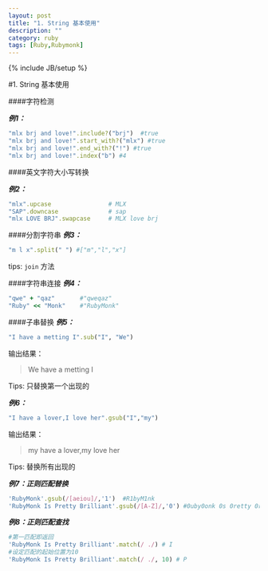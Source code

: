 ```yaml
---
layout: post
title: "1. String 基本使用"
description: ""
category: ruby
tags: [Ruby,Rubymonk]
---
```

{% include JB/setup %}

#1. String 基本使用

####字符检测

***例1：***

```ruby
"mlx brj and love!".include?("brj")  #true
"mlx brj and love!".start_with?("mlx") #true
"mlx brj and love!".end_with?("!") #true
"mlx brj and love!".index("b") #4
```

####英文字符大小写转换

***例2：***

```ruby
"mlx".upcase                # MLX
"SAP".downcase              # sap
"mlx LOVE BRJ".swapcase     # MLX love brj 
```
####分割字符串
***例3：***

```ruby
"m l x".split(" ") #["m","l","x"]  
```
tips: `join` 方法

####字符串连接
***例4：***

```ruby
"qwe" + "qaz"       #"qweqaz"
"Ruby" << "Monk"    #"RubyMonk"
```

####子串替换
***例5：***

```ruby
"I have a metting I".sub("I", "We")
```

输出结果：

> We have a metting I

Tips: 只替换第一个出现的

***例6：***

```ruby
"I have a lover,I love her".gsub("I","my")
```
输出结果：

>my have a lover,my love her

Tips: 替换所有出现的

***例7：正则匹配替换***

```ruby
'RubyMonk'.gsub(/[aeiou]/,'1')  #R1byM1nk
'RubyMonk Is Pretty Brilliant'.gsub(/[A-Z]/,'0') #0uby0onk 0s 0retty 0rilliant
```
***例8：正则匹配查找***

```ruby
#第一匹配即返回
'RubyMonk Is Pretty Brilliant'.match(/ ./) # I
#设定匹配的起始位置为10
'RubyMonk Is Pretty Brilliant'.match(/ ./, 10) # P
```
